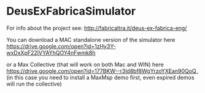 # DeusExFabricaSimulator

For info about the project see:
http://fabricaltra.it/deus-ex-fabrica-eng/

You can download a MAC standalone version of the simulator here
https://drive.google.com/open?id=1zHy3Y-wxDxXpF22IVYAYhQOY4nFwmk8h

or a Max Collective (that will work on both Mac and WIN) here
https://drive.google.com/open?id=177BKW--r3ld8bf8WgYrzoYXEan90QoQ_
(in this case you need to install a MaxMsp demo first, even expired demos will run the collective)




